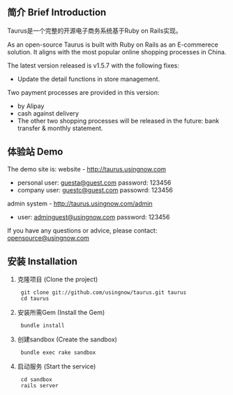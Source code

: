 简介 Brief Introduction
-------

Taurus是一个完整的开源电子商务系统基于Ruby on Rails实现。

As an open-source Taurus is built with Ruby on Rails as an E-commerece solution.
It aligns with the most popular online shopping processes in China.

The latest version released is v1.5.7 with the following fixes:
- Update the detail functions in store management.


Two payment processes are provided in this version:
- by Alipay
- cash against delivery
- The other two shopping processes will be released in the future: bank transfer & monthly statement.

体验站 Demo
-------------

The demo site is:
website - http://taurus.usingnow.com
- personal user: guesta@guest.com password: 123456
- company user: guestc@guest.com passowrd: 123456

admin system - http://taurus.usingnow.com/admin
- user: adminguest@usingnow.com password: 123456

If you have any questions or advice, please contact: 
opensource@usingnow.com



安装 Installation
------------

1. 克隆项目 (Clone the project)

        git clone git://github.com/usingnow/taurus.git taurus
        cd taurus

2. 安装所需Gem (Install the Gem)

        bundle install

3. 创建sandbox (Create the sandbox)

        bundle exec rake sandbox

6. 启动服务 (Start the service)

        cd sandbox
        rails server